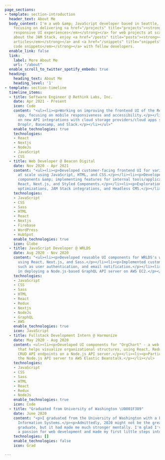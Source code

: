 ```yaml
---
page_sections:
- template: section-introduction
  header_text: About Me
  body_content: I'm a web &amp; JavaScript developer based in Seattle, WA. I'm currently
    focusing on delivering <a href="/projects" title="projects"><strong><em>rich &amp;
    responsive UI experiences</em></strong></a> for web projects at scale. I am passionate
    about the JAM Stack, enjoy <a href="/posts" title="posts"><strong><em>writing
    articles</em></strong></a> and <a href="/snippets" title="snippets"><strong><em>sharing
    code snippets</em></strong></a> with fellow developers.
  enable_link: false
  link:
    label: More About Me
    url: "/about"
  enable_scroll_to_twitter_spotify_embeds: true
  heading:
    heading_text: About Me
    heading_level: '1'
- template: section-timeline
  timeline_items:
  - title: Software Engineer @ Rethink Labs, Inc.
    date: Apr 2021 - Present
    icon: Code
    content: "<ul><li><p>Working on improving the frontend UI of the Rethink Files
      app, focusing on mobile responsiveness and accessibility.</p></li><li><p>Working
      on new API integrations with cloud storage providers/cloud apps such as ownCloud,
      Droplr, Basecamp, and Slack.</p></li></ul>"
    enable_technologies: true
    technologies:
    - React
    - Nextjs
    - NodeJs
    - JavaScript
    - CSS
  - title: Web Developer @ Beacon Digital
    date: Nov 2020 - Apr 2021
    content: "<ul><li><p>Developed customer-facing frontend UI for various web projects
      at scale using JavaScript, HTML, and CSS.</p></li><li><p>Developed reusable
      components &amp; implementing features for internal tools/applications using
      React, Next.js, and Styled Components.</p></li><li><p>Explorations around DX
      optimizations, JAM Stack integrations, and Headless CMS.</p></li></ul>"
    technologies:
    - JavaScript
    - CSS
    - Sass
    - HTML
    - React
    - Nextjs
    - Firebase
    - WordPress
    - HubSpot
    enable_technologies: true
    icon: Globe
  - title: JavaScript Developer @ WRLDS
    date: Aug 2020 - Nov 2020
    content: "<ul><li><p>Developed reusable UI components for WRLDS's web application
      using React, Next.js, and Sass.</p></li><li><p>Implemented customer-facing features
      such as user authentication, and email notification.</p></li><li><p>Participated
      in deploying a Node.js-based GraphQL API server on AWS EC2.</p></li></ul>"
    technologies:
    - JavaScript
    - CSS
    - Sass
    - HTML
    - React
    - Redux
    - Nextjs
    - NodeJs
    - GraphQL
    - AWS
    enable_technologies: true
    icon: JavaScript
  - title: Fullstack Development Intern @ Harmonize
    date: May 2020 - Aug 2020
    content: <ul><li><p>Developed UI components for "OrgChart" - a web application
      that helps visualize organizational structures, using React, Redux, and Bootstrap.</p></li><li><p>Developed
      CRUD API endpoints on a Node.js API server.</p></li><li><p>Participated in deploying
      the Node.js API server to AWS Elastic Beanstalk.</p></li></ul>
    technologies:
    - JavaScript
    - CSS
    - Sass
    - HTML
    - React
    - Redux
    - NodeJs
    enable_technologies: true
    icon: Code
  - title: "Graduated from University of Washington \U0001F389"
    date: June 2020
    content: "<p>I graduated from the University of Washington with a bachelor's in
      Information Systems.</p><p>Admittedly, 2020 might not be the greatest year to
      graduate, but it had made me much stronger mentally. I'm glad I've developed
      a passion for web development and made my first little steps into my career.</p>"
    technologies: []
    enable_technologies: false
    icon: Grad

---
```

